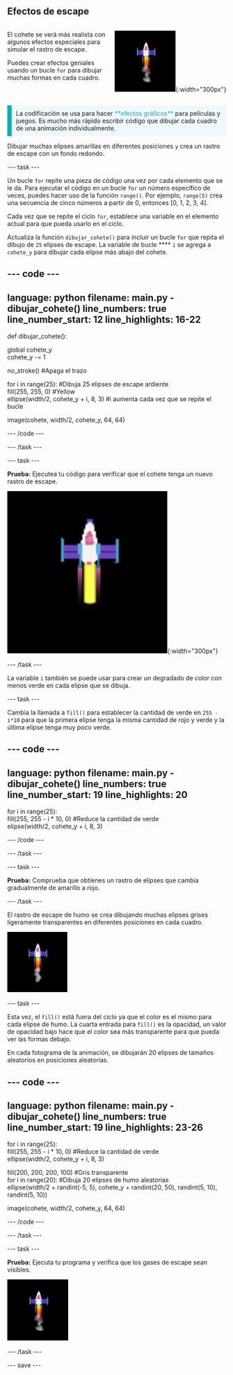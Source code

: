 ## Efectos de escape

<div style="display: flex; flex-wrap: wrap">
<div style="flex-basis: 200px; flex-grow: 1; margin-right: 15px;">

El cohete se verá más realista con algunos efectos especiales para simular el rastro de escape. 

Puedes crear efectos geniales usando un bucle `for` para dibujar muchas formas en cada cuadro.

</div>
<div>

![El cohete en pleno vuelo con un rastro de escape.](images/flying_rocket.gif){:width="300px"}

</div>
</div>

<p style="border-left: solid; border-width:10px; border-color: #0faeb0; background-color: aliceblue; padding: 10px;">
La codificación se usa para hacer <span style="color: #0faeb0">**efectos gráficos**</span> para películas y juegos. Es mucho más rápido escribir código que dibujar cada cuadro de una animación individualmente. </p>

Dibujar muchas elipses amarillas en diferentes posiciones `y` crea un rastro de escape con un fondo redondo.

--- task ---

Un bucle `for` repite una pieza de código una vez por cada elemento que se le da. Para ejecutar el código en un bucle `for` un número específico de veces, puedes hacer uso de la función `range()`. Por ejemplo, `range(5)` crea una secuencia de cinco números a partir de 0, entonces [0, 1, 2, 3, 4].

Cada vez que se repite el ciclo `for`, establece una variable en el elemento actual para que pueda usarlo en el ciclo.

Actualiza la función `dibujar_cohete()` para incluir un bucle `for` que repita el dibujo de `25` elipses de escape. La variable de bucle **** `i` se agrega a `cohete_y` para dibujar cada elipse más abajo del cohete.

--- code ---
---
language: python 
filename: main.py - dibujar_cohete() 
line_numbers: true 
line_number_start: 12
line_highlights: 16-22
---

def dibujar_cohete():

  global cohete_y   
  cohete_y -= 1

  no_stroke() #Apaga el trazo

  for i in range(25): #Dibuja 25 elipses de escape ardiente   
    fill(255, 255, 0) #Yellow   
    ellipse(width/2, cohete_y + i, 8, 3) #i aumenta cada vez que se repite el bucle

  image(cohete, width/2, cohete_y, 64, 64)


--- /code ---

--- /task ---

--- task ---

**Prueba:** Ejecutea tu código para verificar que el cohete tenga un nuevo rastro de escape.

![Un primer plano del cohete con un rastro de escape.](images/rocket_exhaust.png){:width="300px"}

--- /task ---

La variable `i` también se puede usar para crear un degradado de color con menos verde en cada elipse que se dibuja.

--- task ---

Cambia la llamada a `fill()` para establecer la cantidad de verde en `255 - i*10` para que la primera elipse tenga la misma cantidad de rojo y verde y la última elipse tenga muy poco verde.

--- code ---
---
language: python 
filename: main.py - dibujar_cohete() 
line_numbers: true 
line_number_start: 19
line_highlights: 20
---

  for i in range(25):   
    fill(255, 255 - i * 10, 0) #Reduce la cantidad de verde    
    elipse(width/2, cohete_y + i, 8, 3)

--- /code ---

--- /task ---

--- task ---

**Prueba:** Comprueba que obtienes un rastro de elipses que cambia gradualmente de amarillo a rojo.

--- /task ---

El rastro de escape de humo se crea dibujando muchas elipses grises ligeramente transparentes en diferentes posiciones en cada cuadro.

![Una animación lenta del efecto de humo.](images/rocket_smoke.gif)

--- task ---

Esta vez, el `fill()` está fuera del ciclo ya que el color es el mismo para cada elipse de humo. La cuarta entrada para `fill()` es la opacidad, un valor de opacidad bajo hace que el color sea más transparente para que pueda ver las formas debajo.

En cada fotograma de la animación, se dibujarán 20 elipses de tamaños aleatorios en posiciones aleatorias.

--- code ---
---
language: python 
filename: main.py - dibujar_cohete() 
line_numbers: true 
line_number_start: 19
line_highlights: 23-26
---

  for i in range(25):  
    fill(255, 255 - i * 10, 0) #Reduce la cantidad de verde   
    ellipse(width/2, cohete_y + i, 8, 3)

  fill(200, 200, 200, 100) #Gris transparente   
    for i in range(20): #Dibuja 20 elipses de humo aleatorias    
      ellipse(width/2 + randint(-5, 5), cohete_y + randint(20, 50), randint(5, 10), randint(5, 10))

  image(cohete, width/2, cohete_y, 64, 64)

--- /code ---

--- /task ---

--- task ---

**Prueba:** Ejecuta tu programa y verifica que los gases de escape sean visibles.

![Un primer plano del cohete y la estela de escape con humo añadido.](images/rocket_exhaust_circles.gif)

--- /task ---

--- save ---
